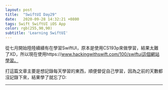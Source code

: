 ```yaml
---
layout: post
title:  "SwiftUI Day29"
date:   2020-09-28 14:32:21 +0800
tags: Swift SwiftUI iOS App
color: rgb(255,90,90)
subtitle: 'Learning SwiftUI'
---
```


從七月開始陸陸續續有在學習SwiftUI，原本是使用CS193p來做學習，結果太難了XD，所以現在使用https://www.hackingwithswift.com/100/swiftui這個網站學習。

打這篇文章主要是想記錄每天學習的東西，順便督促自己學習，因為之前的天數都沒記錄下來，結果學了就忘了D:

-------




